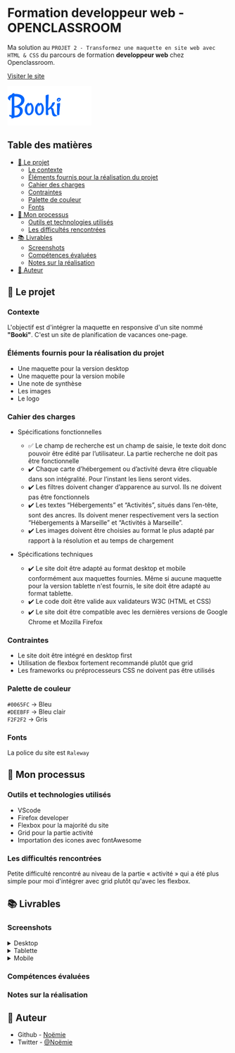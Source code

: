 # Formation developpeur web - OPENCLASSROOM

Ma solution au `PROJET 2 - Transformez une maquette en site web avec HTML & CSS` du parcours de formation __developpeur web__ chez Openclassroom.

[Visiter le site](https://vcna-0.github.io/Booki/)

![Booki](./images/logo/Booki.png) 


## Table des matières

- [🚀 Le projet](#le-projet)
  - [Le contexte](#le-contexte)
  - [Éléments fournis pour la réalisation du projet](#éléments-fournis-pour-la-réalisation-du-projet)
  - [Cahier des charges](#cahier-des-charges)
  - [Contraintes](#contraintes)
  - [Palette de couleur](#palette-de-couleur)
  - [Fonts](#fonts)
- [🔨 Mon processus](#mon-processus)
  - [Outils et technologies utilisés](#outils-et-technologies-utilisés)
  - [Les difficultés rencontrées](#Les-difficultés-rencontrées)
- [📚 Livrables](#livrables)
  - [Screenshots](#screenshots)
  - [Compétences évaluées](#compétences-évaluées)
  - [Notes sur la réalisation](#notes-sur-la-réalisation)
- [👷 Auteur](#auteur)


## 🚀 Le projet

### Contexte

L'objectif est d'intégrer la maquette en responsive d'un site nommé __"Booki"__. 
C'est un site de planification de vacances one-page. 

### Éléments fournis pour la réalisation du projet

* Une maquette pour la version desktop
* Une maquette pour la version mobile
* Une note de synthèse
* Les images
* Le logo

### Cahier des charges

* Spécifications fonctionnelles
  * :white_check_mark: Le champ de recherche est un champ de saisie, le texte doit donc pouvoir être édité par l’utilisateur. La partie recherche ne doit pas être fonctionnelle
  * :heavy_check_mark: Chaque carte d’hébergement ou d’activité devra être cliquable dans son intégralité. Pour l’instant les liens seront vides.
  * :heavy_check_mark: Les filtres doivent changer d’apparence au survol. Ils ne doivent pas être fonctionnels
  * :heavy_check_mark: Les textes “Hébergements” et “Activités”, situés dans l’en-tête, sont des ancres. Ils doivent mener respectivement vers la section “Hébergements à Marseille” et “Activités à Marseille”.
  * :heavy_check_mark: Les images doivent être choisies au format le plus adapté par rapport à la résolution et au temps de chargement

* Spécifications techniques
  * :heavy_check_mark: Le site doit être adapté au format desktop et mobile conformément aux maquettes fournies. Même si aucune maquette pour la version tablette n'est fournis, le site doit être adapté au format tablette.
  * :heavy_check_mark: Le code doit être valide aux validateurs W3C (HTML et CSS)
  * :heavy_check_mark: Le site doit être compatible avec les dernières versions de Google Chrome et Mozilla Firefox

### Contraintes

* Le site doit être intégré en desktop first
* Utilisation de flexbox fortement recommandé plutôt que grid
* Les frameworks ou préprocesseurs CSS ne doivent pas être utilisés

### Palette de couleur

`#0065FC` → Bleu  
`#DEEBFF` → Bleu clair  
`F2F2F2`  → Gris  

### Fonts

La police du site est `Raleway`

## 🔨 Mon processus

### Outils et technologies utilisés

* VScode
* Firefox developer
* Flexbox pour la majorité du site
* Grid pour la partie activité
* Importation des icones avec fontAwesome

### Les difficultés rencontrées

Petite difficulté rencontré au niveau de la partie « activité » qui a été plus simple pour moi d'intégrer avec grid plutôt qu'avec les flexbox.

## 📚 Livrables

### Screenshots

<details>
  <summary>Desktop</summary>
  <p align="center">
    <img src="./screenshots/booki-desktop.png" alt=""/>
  </p>
</details>

<details>
  <summary>Tablette</summary>
  <p align="center">
    <img src="./screenshots/booki-tablette.png" alt=""/>
  </p>
</details>

<details>
  <summary>Mobile</summary>
  <p align="center">
    <img src="./screenshots/booki-mobile.png" alt=""/>
  </p>
</details>

### Compétences évaluées

### Notes sur la réalisation

## 👷 Auteur

- Github - [Noëmie](https://github.com/Vcna-0)
- Twitter - [@Noëmie](https://twitter.com/Odymonie)



